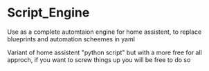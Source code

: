 # Script_Engine

Use as a complete automtaion engine for home assistent, to replace blueprints and automation scheemes in yaml

Variant of home assistent "python script" but with a more free for all approch, if you want to screw things up you will be free to do so




